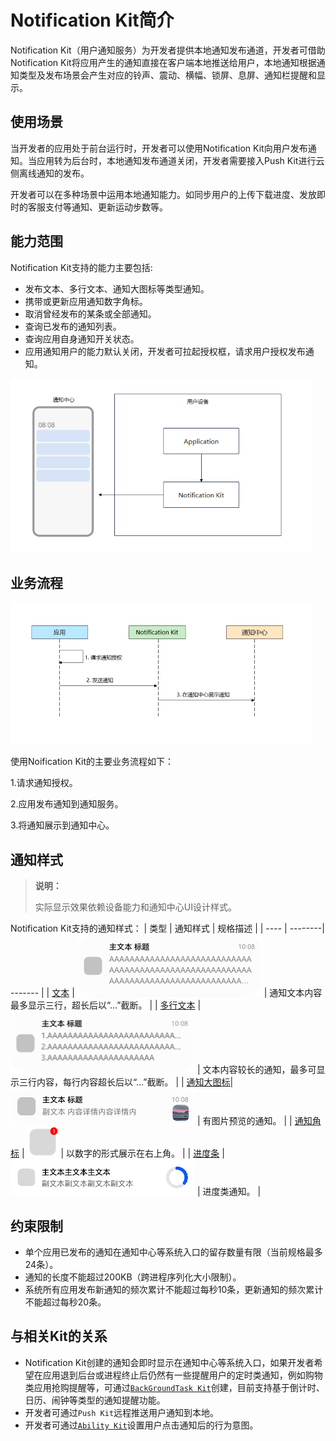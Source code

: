 # Notification Kit简介

Notification Kit（用户通知服务）为开发者提供本地通知发布通道，开发者可借助Notification Kit将应用产生的通知直接在客户端本地推送给用户，本地通知根据通知类型及发布场景会产生对应的铃声、震动、横幅、锁屏、息屏、通知栏提醒和显示。

## 使用场景
当开发者的应用处于前台运行时，开发者可以使用Notification Kit向用户发布通知。当应用转为后台时，本地通知发布通道关闭，开发者需要接入Push Kit进行云侧离线通知的发布。

开发者可以在多种场景中运用本地通知能力。如同步用户的上传下载进度、发放即时的客服支付等通知、更新运动步数等。

## 能力范围
Notification Kit支持的能力主要包括:
 - 发布文本、多行文本、通知大图标等类型通知。
 - 携带或更新应用通知数字角标。
 - 取消曾经发布的某条或全部通知。
 - 查询已发布的通知列表。
 - 查询应用自身通知开关状态。
 - 应用通知用户的能力默认关闭，开发者可拉起授权框，请求用户授权发布通知。

 ![notification_introduction](figures/notification_introduction.png) 

## 业务流程
 ![notification_principle](figures/notification_principle.png) 

使用Noification Kit的主要业务流程如下：

1.请求通知授权。

2.应用发布通知到通知服务。

3.将通知展示到通知中心。


## 通知样式

> **说明：**
>
> 实际显示效果依赖设备能力和通知中心UI设计样式。

Notification Kit支持的通知样式：
| 类型 | 通知样式 | 规格描述 |
| ---- | --------| ------- |
| [文本](./text-notification.md)           | ![text_notification](figures/text_notification.png)   | 通知文本内容最多显示三行，超长后以“...”截断。 |
| [多行文本](./text-notification.md)       | ![multiline_notification](figures/multiline_notification.png)   | 文本内容较长的通知，最多可显示三行内容，每行内容超长后以“...”截断。 |
| [通知大图标](../reference/apis-notification-kit/js-apis-inner-notification-notificationRequest.md)| ![icon_notification](figures/icon_notification.png) | 有图片预览的通知。 |
| [通知角标](./notification-badge.md)      | ![notification_badge](figures/notification_badge.png)   | 以数字的形式展示在右上角。 |
| [进度条](./progress-bar-notification.md) | ![progress_notification](figures/progress_notification.png)    | 进度类通知。 |

## 约束限制
- 单个应用已发布的通知在通知中心等系统入口的留存数量有限（当前规格最多24条）。
- 通知的长度不能超过200KB（跨进程序列化大小限制）。
- 系统所有应用发布新通知的频次累计不能超过每秒10条，更新通知的频次累计不能超过每秒20条。

## 与相关Kit的关系
- Notification Kit创建的通知会即时显示在通知中心等系统入口，如果开发者希望在应用退到后台或进程终止后仍然有一些提醒用户的定时类通知，例如购物类应用抢购提醒等，可通过[`BackGroundTask Kit`](../reference/apis-backgroundtasks-kit/js-apis-backgroundTaskManager.md)创建，目前支持基于倒计时、日历、闹钟等类型的通知提醒功能。
- 开发者可通过`Push Kit`远程推送用户通知到本地。
- 开发者可通过[`Ability Kit`](../reference/apis-ability-kit/js-apis-app-ability-wantAgent.md#wantagentgetwantagent)设置用户点击通知后的行为意图。
